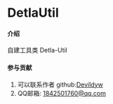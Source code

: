 # DetlaUtil

#### 介绍
自建工具类 Detla-Util

#### 参与贡献

1. 可以联系作者 github:[Devildyw](https://github.com/Devildyw)
2. QQ邮箱: 1842501760@qq.com

